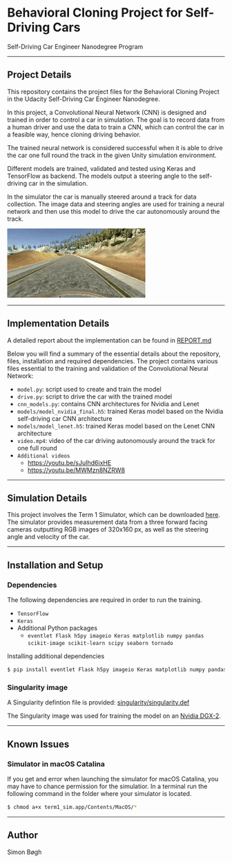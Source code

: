 # Behavioral Cloning Project for Self-Driving Cars
Self-Driving Car Engineer Nanodegree Program


---
## Project Details

This repository contains the project files for the Behavioral Cloning Project in the Udacity Self-Driving Car Engineer Nanodegree.

In this project, a Convolutional Neural Network (CNN) is designed and trained in order to control a car in simulation. The goal is to record data from a human driver and use the data to train a CNN, which can control the car in a feasible way, hence cloning driving behavior.

The trained neural network is considered successful when it is able to drive the car one full round the track in the given Unity simulation environment.

Different models are trained, validated and tested using Keras and TensorFlow as backend. The models output a steering angle to the self-driving car in the simulation.

In the simulator the car is manually steered around a track for data collection. The image data and steering angles are used for training a neural network and then use this model to drive the car autonomously around the track.

![image](docs/video.gif "Final model controlling the self-driving car")

---
## Implementation Details

A detailed report about the implementation can be found in [REPORT.md](REPORT.md)

Below you will find a summary of the essential details about the repository, files, installation and required dependencies. The project contains various files essential to the training and validation of the Convolutional Neural Network:

* `model.py`: script used to create and train the model
* `drive.py`: script to drive the car with the trained model
* `cnn_models.py`: contains CNN architectures for Nvidia and Lenet
* `models/model_nvidia_final.h5`: trained Keras model based on the Nvidia self-driving car CNN architecture
* `models/model_lenet.h5`: trained Keras model based on the Lenet CNN architecture
* `video.mp4`: video of the car driving autonomously around the track for one full round
* `Additional videos`
    * https://youtu.be/sJuIhd6ixHE
    * https://youtu.be/MWMzn8NZRW8

---
## Simulation Details
This project involves the Term 1 Simulator, which can be downloaded [here](https://github.com/udacity/self-driving-car-sim). The simulator provides measurement data from a three forward facing cameras outputting RGB images of 320x160 px, as well as the steering angle and velocity of the car.

---
## Installation and Setup

### Dependencies
The following dependencies are required in order to run the training.

* `TensorFlow`
* `Keras`
* Additional Python packages
    * `eventlet Flask h5py imageio Keras matplotlib numpy pandas scikit-image scikit-learn scipy seaborn tornado`

Installing additional dependencies

```sh
$ pip install eventlet Flask h5py imageio Keras matplotlib numpy pandas scikit-image scikit-learn scipy seaborn tornado pydot graphviz
```

### Singularity image
A Singularity defintion file is provided: [singularity/singularity.def](singularity/singularity.def)

The Singularity image was used for training the model on an [Nvidia DGX-2](https://www.nvidia.com/en-us/data-center/dgx-2/).

<!-- ---
## Creating a Great Writeup

A great writeup should include the [rubric points](https://review.udacity.com/#!/rubrics/432/view) as well as your description of how you addressed each point.  You should include a detailed description of the code used (with line-number references and code snippets where necessary), and links to other supporting documents or external references.  You should include images in your writeup to demonstrate how your code works with examples.

All that said, please be concise!  We're not looking for you to write a book here, just a brief description of how you passed each rubric point, and references to the relevant code :).

You're not required to use markdown for your writeup.  If you use another method please just submit a pdf of your writeup.
 -->

---
## Known Issues

### Simulator in macOS Catalina
If you get and error when launching the simulator for macOS Catalina, you may have to chance permission for the simulatior. In a terminal run the following command in the folder where your simulator is located.

```sh
$ chmod a+x term1_sim.app/Contents/MacOS/*
```

---
## Author
Simon Bøgh
